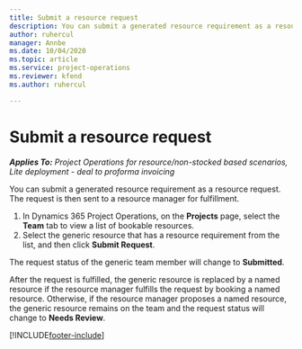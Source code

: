 ```yaml
---
title: Submit a resource request
description: You can submit a generated resource requirement as a resource request. The request is then sent to a resource manager for fulfillment. 
author: ruhercul
manager: Annbe
ms.date: 10/04/2020
ms.topic: article
ms.service: project-operations
ms.reviewer: kfend 
ms.author: ruhercul

---
```


# Submit a resource request

_**Applies To:** Project Operations for resource/non-stocked based scenarios, Lite deployment - deal to proforma invoicing_

You can submit a generated resource requirement as a resource request. The request is then sent to a resource manager for fulfillment.

1. In Dynamics 365 Project Operations, on the **Projects** page, select the **Team** tab to view a list of bookable resources. 
2. Select the generic resource that has a resource requirement from the list, and then click **Submit Request**.

The request status of the generic team member will change to **Submitted**.

After the request is fulfilled, the generic resource is replaced by a named resource if the resource manager fulfills the request by booking a named resource. Otherwise, if the resource manager proposes a named resource, the generic resource remains on the team and the request status will change to **Needs Review**.


[!INCLUDE[footer-include](../includes/footer-banner.md)]